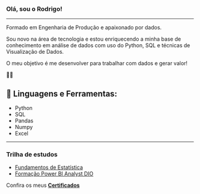 ### Olá, sou o Rodrigo!

------------------

 Formado em Engenharia de Produção e apaixonado por dados.
 
 Sou novo na área de tecnologia e estou enriquecendo a minha base de conhecimento em análise de dados com uso do Python, SQL e técnicas de Visualização de Dados. 

O meu objetivo é me desenvolver para trabalhar com dados e gerar valor!

 👨‍💻
 
 🔧 Linguagens e Ferramentas:
 ----
 - Python
 - SQL
 - Pandas
 - Numpy
 - Excel
 ----
### Trilha de estudos 
- [Fundamentos de Estatística ](https://github.com/rodrigo-fernandes092/Learning/blob/main/Estudo_Fundamentos_de_Estat%C3%ADstica.ipynb)
- [Formação Power BI Analyst DIO](https://github.com/rodrigo-fernandes092/Formacao_PowerBI/tree/main)

 Confira os meus **[Certificados](https://github.com/rodrigo-fernandes092/Certificados)**


<!--
**rodrigo-fernandes092/rodrigo-fernandes092** is a ✨ _special_ ✨ repository because its `README.md` (this file) appears on your GitHub profile.

Here are some ideas to get you started:

- 🔭 I’m currently working on ...
- 🌱 I’m currently learning ...
- 👯 I’m looking to collaborate on ...
- 🤔 I’m looking for help with ...
- 💬 Ask me about ...
- 📫 How to reach me: ...
- 😄 Pronouns: ...
- ⚡ Fun fact: ...
-->
